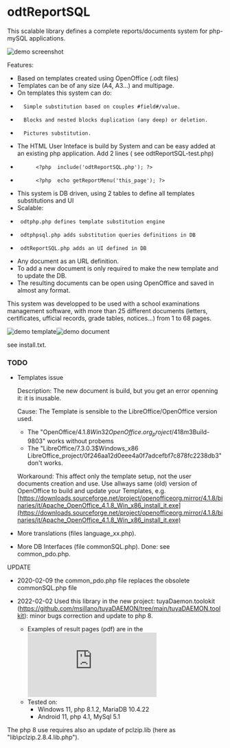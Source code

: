 # odtReportSQL
This scalable library defines a complete reports/documents system  for php-mySQL applications.

![demo screenshot](./demo/img/2017-04-19.210908.shot.png)

Features:
-  Based on templates created using OpenOffice (.odt files)
-  Templates can be of any size (A4, A3...) and multipage.
-  On templates this system can do:
*       Simple substitution based on couples #field#/value.
*       Blocks and nested blocks duplication (any deep) or deletion.
*       Pictures substitution.
-  The HTML User Inteface is build by System and can be easy added at an existing php application. Add 2 lines ( see odtReportSQL-test.php)
*           <?php  include('odtReportSQL.php'); ?>
*           <?php  echo getReportMenu('this_page'); ?>
-  This system is DB driven, using 2 tables to define all templates substitutions and UI
-  Scalable:
*      odtphp.php defines template substitution engine
*      odtphpsql.php adds substitution queries definitions in DB
*      odtReportSQL.php adds an UI defined in DB
-  Any document as an URL definition.
-  To add a new document is only required to make the new template and to update the DB.
-  The resulting documents can be open using OpenOffice and saved in almost any format.
 
This system was developped to be used with a school examinations management software, with more than 25 different documents (letters, certificates, ufficial records, grade tables, notices...) from 1 to 68 pages.

![demo template](./demo/img/2017-04-20.075902.shot.png)![demo document](./demo/img/2017-04-20.080141.shot.png)

see install.txt.


### TODO
- Templates issue

  Description: The new document is build, but you get an error openning it: it is inusable.
  
  Cause: The Template is sensible to the LibreOffice/OpenOffice version used.
   - The "OpenOffice/4.1.8$Win32 OpenOffice.org_project/418m3$Build-9803"  works without probems
   - The "LibreOffice/7.3.0.3$Windows_x86 LibreOffice_project/0f246aa12d0eee4a0f7adcefbf7c878fc2238db3" don't works.
  
  Workaround: This affect only the template setup, not the user documents creation and use. 
  Use allways same (old) version of OpenOffice to build and update your Templates, e.g. [https://downloads.sourceforge.net/project/openofficeorg.mirror/4.1.8/binaries/it/Apache_OpenOffice_4.1.8_Win_x86_install_it.exe](https://downloads.sourceforge.net/project/openofficeorg.mirror/4.1.8/binaries/it/Apache_OpenOffice_4.1.8_Win_x86_install_it.exe)
  
- More translations (files language_xx.php).
- More DB Interfaces (file commonSQL.php). Done: see common_pdo.php.

UPDATE
 - 2020-02-09  the common_pdo.php file replaces the obsolete commonSQL.php  file

 - 2022-02-02 Used this library in the new project: tuyaDaemon.toolokit (https://github.com/msillano/tuyaDAEMON/tree/main/tuyaDAEMON.toolkit): minor bugs correction and update to php 8.
   - Examples of result pages (pdf) are in the ![wiki](https://github.com/msillano/tuyaDAEMON/blob/main/devices/ACmeter/device_ACmeter.pdf)
   - Tested on:
      - Windows 11, php 8.1.2, MariaDB 10.4.22
      - Android 11, php 4.1,  MySql 5.1
      
 The php 8 use requires also an update of pclzip.lib (here as  "lib\pclzip.2.8.4.lib.php").
 
